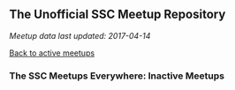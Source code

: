 ---
---

## The Unofficial SSC Meetup Repository

*Meetup data last updated: 2017-04-14*

[Back to active meetups](index.html)

### The SSC Meetups Everywhere: Inactive Meetups
